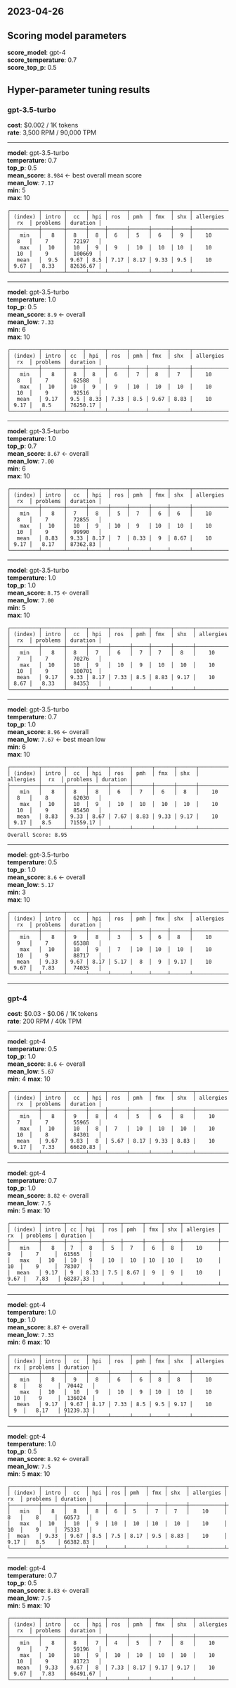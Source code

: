 ## 2023-04-26

## Scoring model parameters
**score_model**: gpt-4  
**score_temperature**: 0.7  
**score_top_p**: 0.5  


## Hyper-parameter tuning results

### gpt-3.5-turbo
**cost**: $0.002 / 1K tokens  
**rate**: 3,500 RPM / 90,000 TPM  

---

**model**: gpt-3.5-turbo  
**temperature**: 0.7  
**top_p**: 0.5  
**mean_score**: `8.984`  <- best overall mean score  
**mean_low**: `7.17`  
**min**: 5  
**max**: 10

```
┌─────────┬───────┬──────┬─────┬──────┬──────┬──────┬─────┬───────────┬──────┬──────────┬──────────┐
│ (index) │ intro │  cc  │ hpi │ ros  │ pmh  │ fmx  │ shx │ allergies │  rx  │ problems │ duration │
├─────────┼───────┼──────┼─────┼──────┼──────┼──────┼─────┼───────────┼──────┼──────────┼──────────┤
│   min   │   8   │  8   │  8  │  6   │  5   │  6   │  9  │    10     │  8   │    7     │  72197   │
│   max   │  10   │  10  │  9  │  9   │  10  │  10  │ 10  │    10     │  10  │    9     │  100669  │
│  mean   │  9.5  │ 9.67 │ 8.5 │ 7.17 │ 8.17 │ 9.33 │ 9.5 │    10     │ 9.67 │   8.33   │ 82636.67 │
└─────────┴───────┴──────┴─────┴──────┴──────┴──────┴─────┴───────────┴──────┴──────────┴──────────┘
```

---
**model**: gpt-3.5-turbo  
**temperature**: 1.0  
**top_p**: 0.5  
**mean_score**: `8.9` <- overall  
**mean_low**: `7.33`  
**min**: 6   
**max**: 10  

```
┌─────────┬───────┬─────┬──────┬──────┬─────┬──────┬──────┬───────────┬──────┬──────────┬──────────┐  
│ (index) │ intro │ cc  │ hpi  │ ros  │ pmh │ fmx  │ shx  │ allergies │  rx  │ problems │ duration │  
├─────────┼───────┼─────┼──────┼──────┼─────┼──────┼──────┼───────────┼──────┼──────────┼──────────┤  
│   min   │   8   │  8  │  8   │  6   │  7  │  8   │  7   │    10     │  8   │    7     │  62588   │  
│   max   │  10   │ 10  │  9   │  9   │ 10  │  10  │  10  │    10     │  10  │    9     │  92516   │  
│  mean   │ 9.17  │ 9.5 │ 8.33 │ 7.33 │ 8.5 │ 9.67 │ 8.83 │    10     │ 9.17 │   8.5    │ 76250.17 │  
└─────────┴───────┴─────┴──────┴──────┴─────┴──────┴──────┴───────────┴──────┴──────────┴──────────┘
```

---

**model**: gpt-3.5-turbo  
**temperature**: 1.0  
**top_p**: 0.7  
**mean_score**: `8.67` <- overall  
**mean_low**: `7.00`   
**min**: 6  
**max**: 10  
```
┌─────────┬───────┬──────┬──────┬─────┬──────┬─────┬──────┬───────────┬──────┬──────────┬──────────┐
│ (index) │ intro │  cc  │ hpi  │ ros │ pmh  │ fmx │ shx  │ allergies │  rx  │ problems │ duration │
├─────────┼───────┼──────┼──────┼─────┼──────┼─────┼──────┼───────────┼──────┼──────────┼──────────┤
│   min   │   8   │  7   │  8   │  5  │  7   │  6  │  6   │    10     │  8   │    7     │  72855   │
│   max   │  10   │  10  │  9   │ 10  │  9   │ 10  │  10  │    10     │  10  │    9     │  99990   │
│  mean   │ 8.83  │ 9.33 │ 8.17 │  7  │ 8.33 │  9  │ 8.67 │    10     │ 9.17 │   8.17   │ 87362.83 │
└─────────┴───────┴──────┴──────┴─────┴──────┴─────┴──────┴───────────┴──────┴──────────┴──────────┘
```

---
**model**: gpt-3.5-turbo  
**temperature**: 1.0  
**top_p**: 1.0  
**mean_score**: `8.75` <- overall  
**mean_low**: `7.00`   
**min**: 5  
**max**: 10  
```
┌─────────┬───────┬──────┬──────┬──────┬─────┬──────┬──────┬───────────┬──────┬──────────┬──────────┐
│ (index) │ intro │  cc  │ hpi  │ ros  │ pmh │ fmx  │ shx  │ allergies │  rx  │ problems │ duration │
├─────────┼───────┼──────┼──────┼──────┼─────┼──────┼──────┼───────────┼──────┼──────────┼──────────┤
│   min   │   8   │  8   │  7   │  6   │  7  │  7   │  8   │    10     │  7   │    7     │  70276   │
│   max   │  10   │  10  │  9   │  10  │  9  │  10  │  10  │    10     │  10  │    9     │  100701  │
│  mean   │ 9.17  │ 9.33 │ 8.17 │ 7.33 │ 8.5 │ 8.83 │ 9.17 │    10     │ 8.67 │   8.33   │  84353   │
└─────────┴───────┴──────┴──────┴──────┴─────┴──────┴──────┴───────────┴──────┴──────────┴──────────┘
```

---
**model**: gpt-3.5-turbo  
**temperature**: 0.7   
**top_p**: 1.0  
**mean_score**: `8.96` <- overall  
**mean_low**: `7.67` <- best mean low  
**min**: 6  
**max**: 10  

```
┌─────────┬───────┬──────┬──────┬──────┬──────┬──────┬──────┬───────────┬──────┬──────────┬──────────┐
│ (index) │ intro │  cc  │ hpi  │ ros  │ pmh  │ fmx  │ shx  │ allergies │  rx  │ problems │ duration │
├─────────┼───────┼──────┼──────┼──────┼──────┼──────┼──────┼───────────┼──────┼──────────┼──────────┤
│   min   │   8   │  8   │  8   │  6   │  7   │  6   │  8   │    10     │  8   │    8     │  62030   │
│   max   │  10   │  10  │  9   │  10  │  10  │  10  │  10  │    10     │  10  │    9     │  85450   │
│  mean   │ 8.83  │ 9.33 │ 8.67 │ 7.67 │ 8.83 │ 9.33 │ 9.17 │    10     │ 9.17 │   8.5    │ 71559.17 │
└─────────┴───────┴──────┴──────┴──────┴──────┴──────┴──────┴───────────┴──────┴──────────┴──────────┘
Overall Score: 8.95
```

---
**model**: gpt-3.5-turbo  
**temperature**: 0.5    
**top_p**: 1.0  
**mean_score**: `8.6` <- overall  
**mean_low**: `5.17`   
**min**: 3  
**max**: 10  

```
┌─────────┬───────┬──────┬──────┬──────┬─────┬─────┬──────┬───────────┬──────┬──────────┬──────────┐
│ (index) │ intro │  cc  │ hpi  │ ros  │ pmh │ fmx │ shx  │ allergies │  rx  │ problems │ duration │
├─────────┼───────┼──────┼──────┼──────┼─────┼─────┼──────┼───────────┼──────┼──────────┼──────────┤
│   min   │   8   │  9   │  8   │  3   │  5  │  6  │  8   │    10     │  9   │    7     │  65388   │
│   max   │  10   │  10  │  9   │  7   │ 10  │ 10  │  10  │    10     │  10  │    9     │  88717   │
│  mean   │ 9.33  │ 9.67 │ 8.17 │ 5.17 │  8  │  9  │ 9.17 │    10     │ 9.67 │   7.83   │  74035   │
└─────────┴───────┴──────┴──────┴──────┴─────┴─────┴──────┴───────────┴──────┴──────────┴──────────┘
```

---

### gpt-4

**cost**: $0.03 - $0.06 / 1K tokens  
**rate**: 200 RPM / 40k TPM  

---
**model**: gpt-4   
**temperature**: 0.5  
**top_p**: 1.0  
**mean_score**: `8.6`  <- overall  
**mean_low**: `5.67`  
**min**: 4
**max**: 10

```
┌─────────┬───────┬──────┬─────┬──────┬──────┬──────┬──────┬───────────┬──────┬──────────┬──────────┐
│ (index) │ intro │  cc  │ hpi │ ros  │ pmh  │ fmx  │ shx  │ allergies │  rx  │ problems │ duration │
├─────────┼───────┼──────┼─────┼──────┼──────┼──────┼──────┼───────────┼──────┼──────────┼──────────┤
│   min   │   8   │  9   │  8  │  4   │  5   │  6   │  8   │    10     │  7   │    7     │  55965   │
│   max   │  10   │  10  │  8  │  7   │  10  │  10  │  10  │    10     │  10  │    8     │  84301   │
│  mean   │ 9.67  │ 9.83 │  8  │ 5.67 │ 8.17 │ 9.33 │ 8.83 │    10     │ 9.17 │   7.33   │ 66620.83 │
└─────────┴───────┴──────┴─────┴──────┴──────┴──────┴──────┴───────────┴──────┴──────────┴──────────┘
```

---
**model**: gpt-4   
**temperature**: 0.7  
**top_p**: 1.0  
**mean_score**: `8.82`  <- overall  
**mean_low**: `7.5`  
**min**: 5
**max**: 10

```
┌─────────┬───────┬────┬──────┬─────┬──────┬─────┬─────┬───────────┬──────┬──────────┬──────────┐
│ (index) │ intro │ cc │ hpi  │ ros │ pmh  │ fmx │ shx │ allergies │  rx  │ problems │ duration │
├─────────┼───────┼────┼──────┼─────┼──────┼─────┼─────┼───────────┼──────┼──────────┼──────────┤
│   min   │   8   │ 7  │  8   │  5  │  7   │  6  │  8  │    10     │  9   │    7     │  61565   │
│   max   │  10   │ 10 │  9   │ 10  │  10  │ 10  │ 10  │    10     │  10  │    9     │  78307   │
│  mean   │ 9.17  │ 9  │ 8.33 │ 7.5 │ 8.67 │  9  │  9  │    10     │ 9.67 │   7.83   │ 68287.33 │
└─────────┴───────┴────┴──────┴─────┴──────┴─────┴─────┴───────────┴──────┴──────────┴──────────┘
```

---
**model**: gpt-4   
**temperature**: 1.0  
**top_p**: 1.0  
**mean_score**: `8.87`  <- overall  
**mean_low**: `7.33`  
**min**: 6
**max**: 10

```
┌─────────┬───────┬──────┬──────┬──────┬─────┬─────┬──────┬───────────┬────┬──────────┬──────────┐
│ (index) │ intro │  cc  │ hpi  │ ros  │ pmh │ fmx │ shx  │ allergies │ rx │ problems │ duration │
├─────────┼───────┼──────┼──────┼──────┼─────┼─────┼──────┼───────────┼────┼──────────┼──────────┤
│   min   │   8   │  9   │  8   │  6   │  6  │  8  │  8   │    10     │ 8  │    8     │  70442   │
│   max   │  10   │  10  │  9   │  10  │  9  │ 10  │  10  │    10     │ 10 │    9     │  136024  │
│  mean   │ 9.17  │ 9.67 │ 8.17 │ 7.33 │ 8.5 │ 9.5 │ 9.17 │    10     │ 9  │   8.17   │ 91239.33 │
└─────────┴───────┴──────┴──────┴──────┴─────┴─────┴──────┴───────────┴────┴──────────┴──────────┘
```

---
**model**: gpt-4   
**temperature**: 1.0  
**top_p**: 0.5  
**mean_score**: `8.92`  <- overall  
**mean_low**: `7.5`  
**min**: 5
**max**: 10

```
┌─────────┬───────┬──────┬─────┬─────┬──────┬─────┬──────┬───────────┬──────┬──────────┬──────────┐
│ (index) │ intro │  cc  │ hpi │ ros │ pmh  │ fmx │ shx  │ allergies │  rx  │ problems │ duration │
├─────────┼───────┼──────┼─────┼─────┼──────┼─────┼──────┼───────────┼──────┼──────────┼──────────┤
│   min   │   8   │  8   │  8  │  6  │  5   │  7  │  7   │    10     │  8   │    8     │  60573   │
│   max   │  10   │  10  │  9  │ 10  │  10  │ 10  │  10  │    10     │  10  │    9     │  75333   │
│  mean   │ 9.33  │ 9.67 │ 8.5 │ 7.5 │ 8.17 │ 9.5 │ 8.83 │    10     │ 9.17 │   8.5    │ 66382.83 │
└─────────┴───────┴──────┴─────┴─────┴──────┴─────┴──────┴───────────┴──────┴──────────┴──────────┘
```

---
**model**: gpt-4   
**temperature**: 0.7  
**top_p**: 0.5  
**mean_score**: `8.83`  <- overall  
**mean_low**: `7.5`  
**min**: 5
**max**: 10

```
┌─────────┬───────┬──────┬─────┬──────┬──────┬──────┬──────┬───────────┬──────┬──────────┬──────────┐
│ (index) │ intro │  cc  │ hpi │ ros  │ pmh  │ fmx  │ shx  │ allergies │  rx  │ problems │ duration │
├─────────┼───────┼──────┼─────┼──────┼──────┼──────┼──────┼───────────┼──────┼──────────┼──────────┤
│   min   │   8   │  8   │  7  │  4   │  5   │  7   │  8   │    10     │  9   │    7     │  59196   │
│   max   │  10   │  10  │  9  │  10  │  10  │  10  │  10  │    10     │  10  │    9     │  81723   │
│  mean   │ 9.33  │ 9.67 │  8  │ 7.33 │ 8.17 │ 9.17 │ 9.17 │    10     │ 9.67 │   7.83   │ 66491.67 │
└─────────┴───────┴──────┴─────┴──────┴──────┴──────┴──────┴───────────┴──────┴──────────┴──────────┘
```
